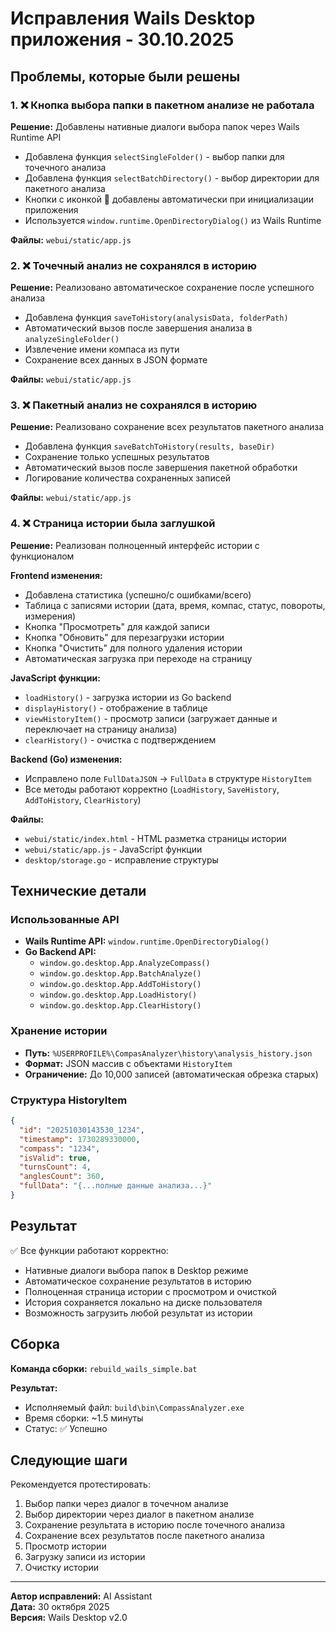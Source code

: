 # Исправления Wails Desktop приложения - 30.10.2025

## Проблемы, которые были решены

### 1. ❌ Кнопка выбора папки в пакетном анализе не работала
**Решение:** Добавлены нативные диалоги выбора папок через Wails Runtime API

- Добавлена функция `selectSingleFolder()` - выбор папки для точечного анализа
- Добавлена функция `selectBatchDirectory()` - выбор директории для пакетного анализа
- Кнопки с иконкой 📁 добавлены автоматически при инициализации приложения
- Используется `window.runtime.OpenDirectoryDialog()` из Wails Runtime

**Файлы:** `webui/static/app.js`

### 2. ❌ Точечный анализ не сохранялся в историю
**Решение:** Реализовано автоматическое сохранение после успешного анализа

- Добавлена функция `saveToHistory(analysisData, folderPath)`
- Автоматический вызов после завершения анализа в `analyzeSingleFolder()`
- Извлечение имени компаса из пути
- Сохранение всех данных в JSON формате

**Файлы:** `webui/static/app.js`

### 3. ❌ Пакетный анализ не сохранялся в историю
**Решение:** Реализовано сохранение всех результатов пакетного анализа

- Добавлена функция `saveBatchToHistory(results, baseDir)`
- Сохранение только успешных результатов
- Автоматический вызов после завершения пакетной обработки
- Логирование количества сохраненных записей

**Файлы:** `webui/static/app.js`

### 4. ❌ Страница истории была заглушкой
**Решение:** Реализован полноценный интерфейс истории с функционалом

**Frontend изменения:**
- Добавлена статистика (успешно/с ошибками/всего)
- Таблица с записями истории (дата, время, компас, статус, повороты, измерения)
- Кнопка "Просмотреть" для каждой записи
- Кнопка "Обновить" для перезагрузки истории
- Кнопка "Очистить" для полного удаления истории
- Автоматическая загрузка при переходе на страницу

**JavaScript функции:**
- `loadHistory()` - загрузка истории из Go backend
- `displayHistory()` - отображение в таблице
- `viewHistoryItem()` - просмотр записи (загружает данные и переключает на страницу анализа)
- `clearHistory()` - очистка с подтверждением

**Backend (Go) изменения:**
- Исправлено поле `FullDataJSON` → `FullData` в структуре `HistoryItem`
- Все методы работают корректно (`LoadHistory`, `SaveHistory`, `AddToHistory`, `ClearHistory`)

**Файлы:** 
- `webui/static/index.html` - HTML разметка страницы истории
- `webui/static/app.js` - JavaScript функции
- `desktop/storage.go` - исправление структуры

## Технические детали

### Использованные API
- **Wails Runtime API:** `window.runtime.OpenDirectoryDialog()`
- **Go Backend API:** 
  - `window.go.desktop.App.AnalyzeCompass()`
  - `window.go.desktop.App.BatchAnalyze()`
  - `window.go.desktop.App.AddToHistory()`
  - `window.go.desktop.App.LoadHistory()`
  - `window.go.desktop.App.ClearHistory()`

### Хранение истории
- **Путь:** `%USERPROFILE%\CompasAnalyzer\history\analysis_history.json`
- **Формат:** JSON массив с объектами `HistoryItem`
- **Ограничение:** До 10,000 записей (автоматическая обрезка старых)

### Структура HistoryItem
```json
{
  "id": "20251030143530_1234",
  "timestamp": 1730289330000,
  "compass": "1234",
  "isValid": true,
  "turnsCount": 4,
  "anglesCount": 360,
  "fullData": "{...полные данные анализа...}"
}
```

## Результат

✅ Все функции работают корректно:
- Нативные диалоги выбора папок в Desktop режиме
- Автоматическое сохранение результатов в историю
- Полноценная страница истории с просмотром и очисткой
- История сохраняется локально на диске пользователя
- Возможность загрузить любой результат из истории

## Сборка

**Команда сборки:** `rebuild_wails_simple.bat`

**Результат:**
- Исполняемый файл: `build\bin\CompassAnalyzer.exe`
- Время сборки: ~1.5 минуты
- Статус: ✅ Успешно

## Следующие шаги

Рекомендуется протестировать:
1. Выбор папки через диалог в точечном анализе
2. Выбор директории через диалог в пакетном анализе
3. Сохранение результата в историю после точечного анализа
4. Сохранение всех результатов после пакетного анализа
5. Просмотр истории
6. Загрузку записи из истории
7. Очистку истории

---

**Автор исправлений:** AI Assistant  
**Дата:** 30 октября 2025  
**Версия:** Wails Desktop v2.0

